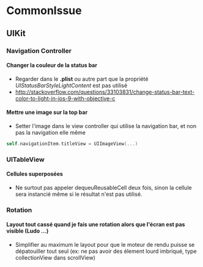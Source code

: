# CommonIssue

## UIKit
### Navigation Controller
#### Changer la couleur de la status bar
* Regarder dans le **.plist** ou autre part que la propriété _UIStatusBarStyleLightContent_ est pas utilisé
* http://stackoverflow.com/questions/33103831/change-status-bar-text-color-to-light-in-ios-9-with-objective-c

#### Mettre une image sur la top bar
* Setter l'image dans le view controller qui utilise la navigation bar, et non pas la navigation elle même
``` Swift
self.navigationItem.titleView = UIImageView(...)
```
### UITableView

#### Cellules superposées
* Ne surtout pas appeler dequeuReusableCell deux fois, sinon la cellule sera instancié même si le résultat n'est pas utilisé.

### Rotation
#### Layout tout cassé quand je fais une rotation alors que l'écran est pas visible (Ludo ...)
* Simplifier au maximum le layout pour que le moteur de rendu puisse se dépatouiller tout seul (ex: ne pas avoir des élement lourd imbriqué, type collectionView dans scrollView)
